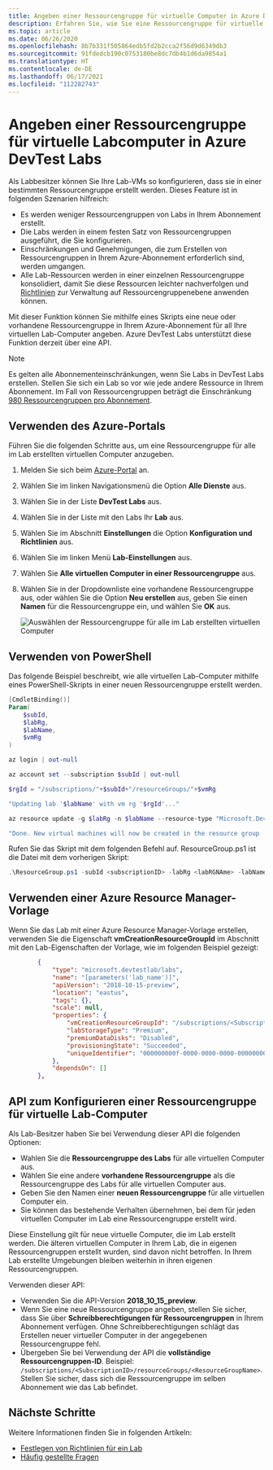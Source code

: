```yaml
---
title: Angeben einer Ressourcengruppe für virtuelle Computer in Azure DevTest Labs | Microsoft-Dokumentation
description: Erfahren Sie, wie Sie eine Ressourcengruppe für virtuelle Computer in einem Lab in Azure DevTest Labs angeben.
ms.topic: article
ms.date: 06/26/2020
ms.openlocfilehash: 8b7b331f505864edb5fd2b2cca2f56d9d6349db3
ms.sourcegitcommit: 91fdedcb190c0753180be8dc7db4b1d6da9854a1
ms.translationtype: HT
ms.contentlocale: de-DE
ms.lasthandoff: 06/17/2021
ms.locfileid: "112282743"
---
```

# <a name="specify-a-resource-group-for-lab-virtual-machines-in-azure-devtest-labs"></a>Angeben einer Ressourcengruppe für virtuelle Labcomputer in Azure DevTest Labs

Als Labbesitzer können Sie Ihre Lab-VMs so konfigurieren, dass sie in einer bestimmten Ressourcengruppe erstellt werden. Dieses Feature ist in folgenden Szenarien hilfreich:

- Es werden weniger Ressourcengruppen von Labs in Ihrem Abonnement erstellt.
- Die Labs werden in einem festen Satz von Ressourcengruppen ausgeführt, die Sie konfigurieren.
- Einschränkungen und Genehmigungen, die zum Erstellen von Ressourcengruppen in Ihrem Azure-Abonnement erforderlich sind, werden umgangen.
- Alle Lab-Ressourcen werden in einer einzelnen Ressourcengruppe konsolidiert, damit Sie diese Ressourcen leichter nachverfolgen und [Richtlinien](../governance/policy/overview.md) zur Verwaltung auf Ressourcengruppenebene anwenden können.

Mit dieser Funktion können Sie mithilfe eines Skripts eine neue oder vorhandene Ressourcengruppe in Ihrem Azure-Abonnement für all Ihre virtuellen Lab-Computer angeben. Azure DevTest Labs unterstützt diese Funktion derzeit über eine API.

> [!NOTE]
> Es gelten alle Abonnementeinschränkungen, wenn Sie Labs in DevTest Labs erstellen. Stellen Sie sich ein Lab so vor wie jede andere Ressource in Ihrem Abonnement. Im Fall von Ressourcengruppen beträgt die Einschränkung [980 Ressourcengruppen pro Abonnement](../azure-resource-manager/management/azure-subscription-service-limits.md#subscription-limits). 

## <a name="use-azure-portal"></a>Verwenden des Azure-Portals
Führen Sie die folgenden Schritte aus, um eine Ressourcengruppe für alle im Lab erstellten virtuellen Computer anzugeben. 

1. Melden Sie sich beim [Azure-Portal](https://portal.azure.com) an.
2. Wählen Sie im linken Navigationsmenü die Option **Alle Dienste** aus. 
3. Wählen Sie in der Liste **DevTest Labs** aus.
4. Wählen Sie in der Liste mit den Labs Ihr **Lab** aus.  
5. Wählen Sie im Abschnitt **Einstellungen** die Option **Konfiguration und Richtlinien** aus. 
6. Wählen Sie im linken Menü **Lab-Einstellungen** aus. 
7. Wählen Sie **Alle virtuellen Computer in einer Ressourcengruppe** aus. 
8. Wählen Sie in der Dropdownliste eine vorhandene Ressourcengruppe aus, oder wählen Sie die Option **Neu erstellen** aus, geben Sie einen **Namen** für die Ressourcengruppe ein, und wählen Sie **OK** aus. 

    ![Auswählen der Ressourcengruppe für alle im Lab erstellten virtuellen Computer](./media/resource-group-control/select-resource-group.png)

## <a name="use-powershell"></a>Verwenden von PowerShell 
Das folgende Beispiel beschreibt, wie alle virtuellen Lab-Computer mithilfe eines PowerShell-Skripts in einer neuen Ressourcengruppe erstellt werden.

```powershell
[CmdletBinding()]
Param(
    $subId,
    $labRg,
    $labName,
    $vmRg
)

az login | out-null

az account set --subscription $subId | out-null

$rgId = "/subscriptions/"+$subId+"/resourceGroups/"+$vmRg

"Updating lab '$labName' with vm rg '$rgId'..."

az resource update -g $labRg -n $labName --resource-type "Microsoft.DevTestLab/labs" --api-version 2018-10-15-preview --set properties.vmCreationResourceGroupId=$rgId

"Done. New virtual machines will now be created in the resource group '$vmRg'."
```

Rufen Sie das Skript mit dem folgenden Befehl auf. ResourceGroup.ps1 ist die Datei mit dem vorherigen Skript:

```powershell
.\ResourceGroup.ps1 -subId <subscriptionID> -labRg <labRGNAme> -labName <LanName> -vmRg <RGName> 
```

## <a name="use-an-azure-resource-manager-template"></a>Verwenden einer Azure Resource Manager-Vorlage
Wenn Sie das Lab mit einer Azure Resource Manager-Vorlage erstellen, verwenden Sie die Eigenschaft **vmCreationResourceGroupId** im Abschnitt mit den Lab-Eigenschaften der Vorlage, wie im folgenden Beispiel gezeigt:

```json
        {
            "type": "microsoft.devtestlab/labs",
            "name": "[parameters('lab_name')]",
            "apiVersion": "2018-10-15-preview",
            "location": "eastus",
            "tags": {},
            "scale": null,
            "properties": {
                "vmCreationResourceGroupId": "/subscriptions/<SubscriptionID>/resourcegroups/<ResourceGroupName>",
                "labStorageType": "Premium",
                "premiumDataDisks": "Disabled",
                "provisioningState": "Succeeded",
                "uniqueIdentifier": "000000000f-0000-0000-0000-00000000000000"
            },
            "dependsOn": []
        },
```


## <a name="api-to-configure-a-resource-group-for-lab-vms"></a>API zum Konfigurieren einer Ressourcengruppe für virtuelle Lab-Computer
Als Lab-Besitzer haben Sie bei Verwendung dieser API die folgenden Optionen:

- Wahlen Sie die **Ressourcengruppe des Labs** für alle virtuellen Computer aus.
- Wählen Sie eine andere **vorhandene Ressourcengruppe** als die Ressourcengruppe des Labs für alle virtuellen Computer aus.
- Geben Sie den Namen einer **neuen Ressourcengruppe** für alle virtuellen Computer ein.
- Sie können das bestehende Verhalten übernehmen, bei dem für jeden virtuellen Computer im Lab eine Ressourcengruppe erstellt wird.
 
Diese Einstellung gilt für neue virtuelle Computer, die im Lab erstellt werden. Die älteren virtuellen Computer in Ihrem Lab, die in eigenen Ressourcengruppen erstellt wurden, sind davon nicht betroffen. In Ihrem Lab erstellte Umgebungen bleiben weiterhin in ihren eigenen Ressourcengruppen.

Verwenden dieser API:
- Verwenden Sie die API-Version **2018_10_15_preview**.
- Wenn Sie eine neue Ressourcengruppe angeben, stellen Sie sicher, dass Sie über **Schreibberechtigungen für Ressourcengruppen** in Ihrem Abonnement verfügen. Ohne Schreibberechtigungen schlägt das Erstellen neuer virtueller Computer in der angegebenen Ressourcengruppe fehl.
- Übergeben Sie bei Verwendung der API die **vollständige Ressourcengruppen-ID**. Beispiel: `/subscriptions/<SubscriptionID>/resourceGroups/<ResourceGroupName>`. Stellen Sie sicher, dass sich die Ressourcengruppe im selben Abonnement wie das Lab befindet. 


## <a name="next-steps"></a>Nächste Schritte
Weitere Informationen finden Sie in folgenden Artikeln: 

- [Festlegen von Richtlinien für ein Lab](devtest-lab-set-lab-policy.md)
- [Häufig gestellte Fragen](devtest-lab-faq.yml)
